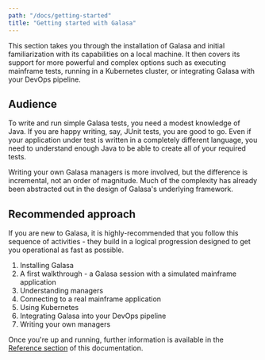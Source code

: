 ```yaml
---
path: "/docs/getting-started"
title: "Getting started with Galasa"
---
```

This section takes you through the installation of Galasa and initial familiarization with its capabilities on a local machine. It then covers its support for more powerful and complex options such as executing mainframe tests, running in a Kubernetes cluster, or integrating Galasa with your DevOps pipeline.

## Audience
To write and run simple Galasa tests, you need a modest knowledge of Java. If you are happy writing, say, JUnit tests, you are good to go. Even if your application under test is written in a completely different language, you need to understand enough Java to be able to create all of your required tests.

Writing your own Galasa managers is more involved, but the difference is incremental, not an order of magnitude. Much of the complexity has already been abstracted out in the design of Galasa's underlying framework.

## Recommended approach
If you are new to Galasa, it is highly-recommended that you follow this sequence of activities - they build in a logical progression designed to get you operational as fast as possible. 

1. Installing Galasa
1. A first walkthrough - a Galasa session with a simulated mainframe application
1. Understanding managers
1. Connecting to a real mainframe application
1. Using Kubernetes
1. Integrating Galasa into your DevOps pipeline
1. Writing your own managers

Once you're up and running, further information is available in the [Reference section](../reference) of this documentation.


